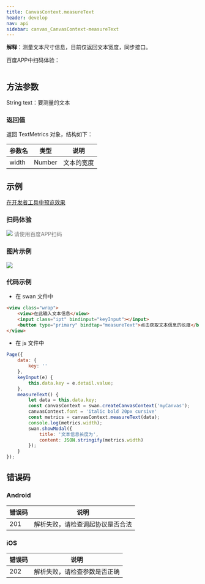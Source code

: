 ```yaml
---
title: CanvasContext.measureText
header: develop
nav: api
sidebar: canvas_CanvasContext-measureText
---
```


 


**解释**：测量文本尺寸信息，目前仅返回文本宽度，同步接口。

 百度APP中扫码体验： 

<img src=""  class="demo-qrcode-image" />

## 方法参数 

String text：要测量的文本  

### 返回值

返回 TextMetrics 对象，结构如下：

| 参数名 | 类型 | 说明 |
|---- | ---- | ---- |
| width | Number | 文本的宽度 |
## 示例
<a href="swanide://fragment/15efae9ad9cf32fc8ba7991ca3a877f51574271401532" title="在开发者工具中预览效果" target="_self">在开发者工具中预览效果</a>
 
### 扫码体验

<div class='scan-code-container'>
    <img src="https://b.bdstatic.com/miniapp/assets/images/doc_demo/fragment_measureText.png" class="demo-qrcode-image" />
    <font color=#777 12px>请使用百度APP扫码</font>
</div>

###  图片示例  
<div class="m-doc-custom-examples">
    <div class="m-doc-custom-examples-correct">
        <img src="https://b.bdstatic.com/miniapp/image/measureText.gif">
    </div>
    <div class="m-doc-custom-examples-correct">
        <img src=" ">
    </div>
    <div class="m-doc-custom-examples-correct">
        <img src=" ">
    </div>     
</div>

### 代码示例 



* 在 swan 文件中

```html
<view class="wrap">
    <view>在此输入文本信息</view>
    <input class="ipt" bindinput="keyInput"></input>
    <button type="primary" bindtap="measureText">点击获取文本信息的长度</button>
</view>
```

* 在 js 文件中

```js
Page({
    data: {
        key: ''
    },
    keyInput(e) {
        this.data.key = e.detail.value;
    },
    measureText() {
        let data = this.data.key;
        const canvasContext = swan.createCanvasContext('myCanvas');
        canvasContext.font = 'italic bold 20px cursive'
        const metrics = canvasContext.measureText(data);
        console.log(metrics.width);
        swan.showModal({
            title: '文本信息长度为',
            content: JSON.stringify(metrics.width)
        }); 
    }
});
```
##  错误码
### Android

|错误码|说明|
|--|--|
|201|解析失败，请检查调起协议是否合法|

### iOS

|错误码|说明|
|--|--|
|202|解析失败，请检查参数是否正确      |
 


